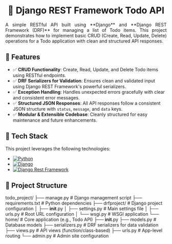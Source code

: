 <h1 align="center">📝 Django REST Framework Todo API</h1>

<div align="justify">
A simple RESTful API built using **Django** and **Django REST Framework (DRF)** for managing a list of Todo items.  
This project demonstrates how to implement basic CRUD (Create, Read, Update, Delete) operations for a Todo application with clean and structured API responses.
</div>

## 🚀 Features

- ✅ **CRUD Functionality**: Create, Read, Update, and Delete Todo items using RESTful endpoints.
- ✅ **DRF Serializers for Validation**: Ensures clean and validated input using Django REST Framework's powerful serializers.
- ✅ **Exception Handling**: Handles unexpected errors gracefully with clear and consistent error messages.
- ✅ **Structured JSON Responses**: All API responses follow a consistent JSON structure with `status`, `message`, and `data` keys.
- ✅ **Modular & Extensible Codebase**: Cleanly structured for easy maintenance and future enhancements.


## 🧱 Tech Stack
This project leverages the following technologies:

- [![Python](https://img.shields.io/badge/Python-3.10.9%2B-blue?logo=python)](https://www.python.org/)
- [![Django](https://img.shields.io/badge/Django-5.2.4%2B-green?logo=django)](https://www.djangoproject.com/)
- [![Django Rest Framework](https://img.shields.io/badge/DRF-3.16.0-red?logo=django)](https://www.django-rest-framework.org/)


## 📂 Project Structure

todo_project/
├── manage.py               # Django management script
├── requirements.txt        # Python dependencies
├── drfproject/             # Django project configuration
│   ├── __init__.py
│   ├── settings.py         # Main settings file
│   ├── urls.py             # Root URL configuration
│   └── wsgi.py             # WSGI application
└── home/                   # Core application (e.g., Todo API)
    ├── __init__.py
    ├── models.py           # Database models
    ├── serializers.py      # DRF serializers for data validation
    ├── views.py            # API views (function/class-based)
    ├── urls.py             # App-level routing
    └── admin.py            # Admin site configuration










